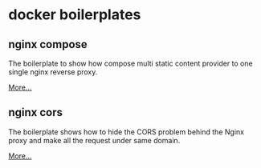 # docker boilerplates

## nginx compose

The boilerplate to show how compose multi static content provider to one single nginx reverse proxy.

[More...](nginx-compose/README.md)

## nginx cors

The boilerplate shows how to hide the CORS problem behind the Nginx proxy and make all the request under same domain.

[More...](nginx-cors/README.md)
